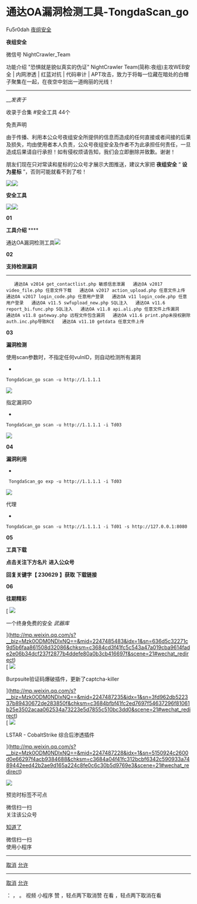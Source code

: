 #  通达OA漏洞检测工具-TongdaScan_go

Fu5r0dah  [ 夜组安全 ](javascript:void\(0\);)

**夜组安全** ![]()

微信号 NightCrawler_Team

功能介绍 "恐惧就是貌似真实的伪证" NightCrawler Team(简称:夜组)主攻WEB安全 | 内网渗透 | 红蓝对抗 | 代码审计 |
APT攻击，致力于将每一位藏在暗处的白帽子聚集在一起，在夜空中划出一道绚丽的光线！

____

___发表于_

收录于合集 #安全工具 44个

免责声明

由于传播、利用本公众号夜组安全所提供的信息而造成的任何直接或者间接的后果及损失，均由使用者本人负责，公众号夜组安全及作者不为此承担任何责任，一旦造成后果请自行承担！如有侵权烦请告知，我们会立即删除并致歉。谢谢！

朋友们现在只对常读和星标的公众号才展示大图推送，建议大家把 **夜组安全** “ **设为星标** ”，否则可能就看不到了啦！

![](https://raw.githubusercontent.com/tuchuang9/tc1/refs/heads/main/public/20230629083331.png)![](https://raw.githubusercontent.com/tuchuang9/tc1/refs/heads/main/public/20230629083331.png)

 **安全工具**

![](https://raw.githubusercontent.com/tuchuang9/tc1/refs/heads/main/public/20230629083331.png)![](https://raw.githubusercontent.com/tuchuang9/tc1/refs/heads/main/public/20230629083331.png)

 **01**

 **工具介绍** ****

通达OA漏洞检测工具![](https://raw.githubusercontent.com/tuchuang9/tc1/refs/heads/main/public/20230629083334.png)

  

 **02**

 **支持检测漏洞**

  *   *   *   *   *   *   *   *   *   *   * 

    
    
       通达OA v2014 get_contactlist.php 敏感信息泄漏   通达OA v2017 video_file.php 任意文件下载   通达OA v2017 action_upload.php 任意文件上传   通达OA v2017 login_code.php 任意用户登录   通达OA v11 login_code.php 任意用户登录   通达OA v11.5 swfupload_new.php SQL注入   通达OA v11.6 report_bi.func.php SQL注入   通达OA v11.8 api.ali.php 任意文件上传漏洞   通达OA v11.8 gateway.php 远程文件包含漏洞   通达OA v11.6 print.php未授权删除auth.inc.php导致RCE   通达OA v11.10 getdata 任意文件上传

 **03**

 **漏洞检测**

使用scan参数时，不指定任何vulnID，则自动检测所有漏洞

  * 

    
    
    TongdaScan_go scan -u http://1.1.1.1

![](https://raw.githubusercontent.com/tuchuang9/tc1/refs/heads/main/public/20230629083335.png)

指定漏洞ID

  * 

    
    
    TongdaScan_go scan -u http://1.1.1.1 -i Td03

![](https://raw.githubusercontent.com/tuchuang9/tc1/refs/heads/main/public/20230629083336.png)

 **04**

 **漏洞利用**

  * 

    
    
     TongdaScan_go exp -u http://1.1.1.1 -i Td03

![](https://raw.githubusercontent.com/tuchuang9/tc1/refs/heads/main/public/20230629083337.png)

代理

  * 

    
    
    TongdaScan_go scan -u http://1.1.1.1 -i Td01 -s http://127.0.0.1:8080

 **05**

 **工具下载**

 **点击关注下方名片** **进入公众号**

 **回复关键字【 230629** **】获取** **下载链接**

  

 **06**

 **往期精彩**

[ ![](https://raw.githubusercontent.com/tuchuang9/tc1/refs/heads/main/public/20230629083338.png)

一个终身免费的安全 _武器库_

](http://mp.weixin.qq.com/s?__biz=Mzk0ODM0NDIxNQ==&mid=2247485483&idx=1&sn=636d5c32271c9d5b6faa861508d32086&chksm=c3684cd3f41fc5c543a47a019cba9614fade2e06b34dcf237f2877b4ddefe80a0b3cb416697f&scene=21#wechat_redirect)  
[ ![](https://raw.githubusercontent.com/tuchuang9/tc1/refs/heads/main/public/20230629083339.png)

Burpsuite验证码爆破插件，更新了captcha-killer

](http://mp.weixin.qq.com/s?__biz=Mzk0ODM0NDIxNQ==&mid=2247487235&idx=1&sn=3fd962db522337b89430672de283850f&chksm=c3684bfbf41fc2ed7697f54637296f81061b25e3502acaa062534a73223e5d7855c510bc3dd0&scene=21#wechat_redirect)  
[ ![](https://raw.githubusercontent.com/tuchuang9/tc1/refs/heads/main/public/20230629083340.png)

LSTAR - CobaltStrike 综合后渗透插件

](http://mp.weixin.qq.com/s?__biz=Mzk0ODM0NDIxNQ==&mid=2247487228&idx=1&sn=5150924c2600d0e66297f4acb9384688&chksm=c3684a04f41fc312bcbf6342c590933a7489442eed42b2ae9d165a224c8fe0c6c30b5d9769e3&scene=21#wechat_redirect)

![](https://raw.githubusercontent.com/tuchuang9/tc1/refs/heads/main/public/20230629083341.png)

预览时标签不可点

微信扫一扫  
关注该公众号

[知道了](javascript:;)

微信扫一扫  
使用小程序

****

[取消](javascript:void\(0\);) [允许](javascript:void\(0\);)

****

[取消](javascript:void\(0\);) [允许](javascript:void\(0\);)

： ， 。   视频 小程序 赞 ，轻点两下取消赞 在看 ，轻点两下取消在看

